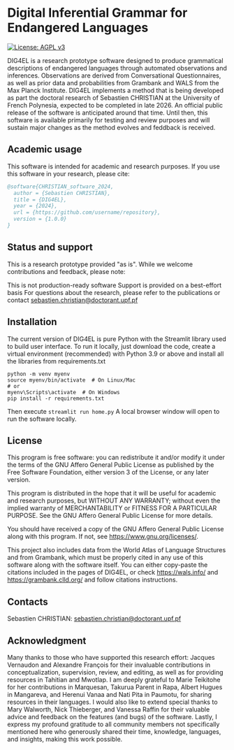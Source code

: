 # Digital Inferential Grammar for Endangered Languages
[![License: AGPL v3](https://img.shields.io/badge/License-AGPL_v3-blue.svg)](https://www.gnu.org/licenses/agpl-3.0)

DIG4EL is a research prototype software designed to produce grammatical descriptions of endangered languages through automated observations and inferences. 
Observations are derived from Conversational Questionnaires, as well as prior data and probabilities from Grambank and WALS 
from the Max Planck Institute. DIG4EL implements a method that is being developed as part the doctoral research of Sebastien CHRISTIAN 
at the University of French Polynesia, expected to be completed in late 2026. An official public release of the software is anticipated around that time. 
Until then, this software is available primarily for testing and review purposes and will sustain major changes as the method evolves and
feddback is received.

## Academic usage

This software is intended for academic and research purposes. If you use this software in your research, please cite:

```bibtex
@software{CHRISTIAN_software_2024,
  author = {Sebastien CHRISTIAN},
  title = {DIG4EL},
  year = {2024},
  url = {https://github.com/username/repository},
  version = {1.0.0}
}
```

## Status and support

This is a research prototype provided "as is". While we welcome contributions and feedback, please note:

This is not production-ready software
Support is provided on a best-effort basis
For questions about the research, please refer to the publications or contact sebastien.christian@doctorant.upf.pf

## Installation

The current version of DIG4EL is pure Python with the Streamlit library used to build user interface. 
To run it locally, just download the code, create a virtual environment (recommended) with Python 3.9 or above and install all the libraries
from requirements.txt 
```
python -m venv myenv
source myenv/bin/activate  # On Linux/Mac
# or
myenv\Scripts\activate  # On Windows
pip install -r requirements.txt
```

Then execute `streamlit run home.py`
A local browser window will open to run the software locally. 


## License

This program is free software: you can redistribute it and/or modify it under the terms of the 
GNU Affero General Public License as published by the Free Software Foundation, either version 3 of the License, 
or any later version.

This program is distributed in the hope that it will be useful for academic and research purposes, 
but WITHOUT ANY WARRANTY; without even the implied warranty of MERCHANTABILITY or FITNESS FOR A PARTICULAR PURPOSE. 
See the GNU Affero General Public License for more details.

You should have received a copy of the GNU Affero General Public License along with this program. 
If not, see <https://www.gnu.org/licenses/>.

This project also includes data from the World Atlas of Language Structures and from Grambank, which must be properly 
cited in any use of this software along with the software itself. You can either copy-paste the citations included 
in the pages of DIG4EL, or check https://wals.info/ and https://grambank.clld.org/ and follow citations instructions.

## Contacts

Sebastien CHRISTIAN: sebastien.christian@doctorant.upf.pf

## Acknowledgment

Many thanks to those who have supported this research effort: Jacques Vernaudon and Alexandre François 
for their invaluable contributions in conceptualization, supervision, review, and editing, as well as for providing resources in Tahitian and Mwotlap. 
I am deeply grateful to Marie Teikitohe for her contributions in Marquesan, Takurua Parent in Rapa, Albert Hugues in Mangareva, 
and Herenui Vanaa and Nati Pita in Paumotu, for sharing resources in their languages. 
I would also like to extend special thanks to Mary Walworth, Nick Thieberger, and Vanessa Raffin for their valuable advice 
and feedback on the features (and bugs) of the software. Lastly, I express my profound gratitude to all community members 
not specifically mentioned here who generously shared their time, knowledge, languages, and insights, making this work possible.